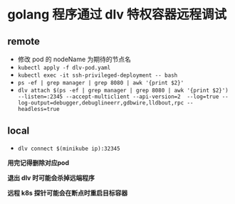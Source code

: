 # golang 程序通过 dlv 特权容器远程调试

## remote
- 修改 pod 的 nodeName 为期待的节点名
- `kubectl apply -f dlv-pod.yaml`
- `kubectl exec -it ssh-privileged-deployment -- bash`
- `ps -ef | grep manager | grep 8080 | awk '{print $2}'`
- `dlv attach $(ps -ef | grep manager | grep 8080 | awk '{print $2}') --listen=:2345 --accept-multiclient --api-version=2  --log=true --log-output=debugger,debuglineerr,gdbwire,lldbout,rpc --headless=true`


## local
- `dlv connect $(minikube ip):32345`

**用完记得删除对应pod**

**退出 dlv 时可能会杀掉远端程序**

**远程 k8s 探针可能会在断点时重启目标容器**